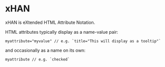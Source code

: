# xHAN
xHAN is eXtended HTML Attribute Notation.

HTML attributes typically display as a name-value pair:

    myattribute="myvalue" // e.g. `title="This will display as a tooltip"`

and occasionally as a name on its own:

    myattribute // e.g. `checked`
